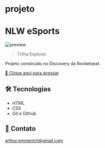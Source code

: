 # projeto
# NLW eSports

![preview](./assets.avatar.png)

> Trilha Explorer

Projeto construído no Discovery da Rocketseat.

[🔗 Clique aqui para acessar](https://arthuremmerich.github.io/projeto/)


## 🛠 Tecnologias

- HTML
- CSS
- Git e Github

## 💛 Contato

arthur.emmerich@gmail.com

